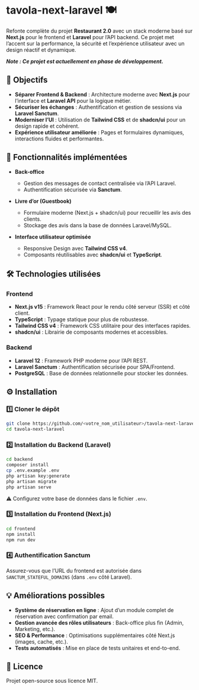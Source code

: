 # tavola-next-laravel 🍽️

Refonte complète du projet **Restaurant 2.0** avec un stack moderne basé sur **Next.js** pour le frontend et **Laravel** pour l’API backend. Ce projet met l’accent sur la performance, la sécurité et l’expérience utilisateur avec un design réactif et dynamique.

***Note : Ce projet est actuellement en phase de développement.***


## 🎯 Objectifs

* **Séparer Frontend & Backend** : Architecture moderne avec **Next.js** pour l’interface et **Laravel API** pour la logique métier.
* **Sécuriser les échanges** : Authentification et gestion de sessions via **Laravel Sanctum**.
* **Moderniser l’UI** : Utilisation de **Tailwind CSS** et de **shadcn/ui** pour un design rapide et cohérent.
* **Expérience utilisateur améliorée** : Pages et formulaires dynamiques, interactions fluides et performantes.


## 🚀 Fonctionnalités implémentées

* **Back-office**

  * Gestion des messages de contact centralisée via l’API Laravel.
  * Authentification sécurisée via **Sanctum**.

* **Livre d’or (Guestbook)**

  * Formulaire moderne (Next.js + shadcn/ui) pour recueillir les avis des clients.
  * Stockage des avis dans la base de données Laravel/MySQL.

* **Interface utilisateur optimisée**

  * Responsive Design avec **Tailwind CSS v4**.
  * Composants réutilisables avec **shadcn/ui** et **TypeScript**.


## 🛠️ Technologies utilisées

### **Frontend**

* **Next.js v15** : Framework React pour le rendu côté serveur (SSR) et côté client.
* **TypeScript** : Typage statique pour plus de robustesse.
* **Tailwind CSS v4** : Framework CSS utilitaire pour des interfaces rapides.
* **shadcn/ui** : Librairie de composants modernes et accessibles.

### **Backend**

* **Laravel 12** : Framework PHP moderne pour l’API REST.
* **Laravel Sanctum** : Authentification sécurisée pour SPA/Frontend.
* **PostgreSQL** : Base de données relationnelle pour stocker les données.


## ⚙️ Installation

### 1️⃣ Cloner le dépôt

```bash
git clone https://github.com/<votre_nom_utilisateur>/tavola-next-laravel.git
cd tavola-next-laravel
```

### 2️⃣ Installation du Backend (Laravel)

```bash
cd backend
composer install
cp .env.example .env
php artisan key:generate
php artisan migrate
php artisan serve
```

⚠️ Configurez votre base de données dans le fichier `.env`.

### 3️⃣ Installation du Frontend (Next.js)

```bash
cd frontend
npm install
npm run dev
```

### 4️⃣ Authentification Sanctum

Assurez-vous que l’URL du frontend est autorisée dans `SANCTUM_STATEFUL_DOMAINS` (dans `.env` côté Laravel).


## 💡 Améliorations possibles

* **Système de réservation en ligne** : Ajout d’un module complet de réservation avec confirmation par email.
* **Gestion avancée des rôles utilisateurs** : Back-office plus fin (Admin, Marketing, etc.).
* **SEO & Performance** : Optimisations supplémentaires côté Next.js (images, cache, etc.).
* **Tests automatisés** : Mise en place de tests unitaires et end-to-end.


## 📝 Licence

Projet open-source sous licence MIT.
